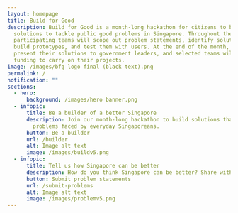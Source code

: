 ```yaml
---
layout: homepage
title: Build for Good
description: Build for Good is a month-long hackathon for citizens to build
  solutions to tackle public good problems in Singapore. Throughout the month,
  participating teams will scope out problem statements, identify solutions,
  build prototypes, and test them with users. At the end of the month, they will
  present their solutions to government leaders, and selected teams will receive
  funding to carry on their projects.
image: /images/bfg logo final (black text).png
permalink: /
notification: ""
sections:
  - hero:
      background: /images/hero banner.png
  - infopic:
      title: Be a builder of a better Singapore
      description: Join our month-long hackathon to build solutions that tackle
        problems faced by everyday Singaporeans.
      button: Be a builder
      url: /builder
      alt: Image alt text
      image: /images/buildv5.png
  - infopic:
      title: Tell us how Singapore can be better
      description: How do you think Singapore can be better? Share with us!
      button: Submit problem statements
      url: /submit-problems
      alt: Image alt text
      image: /images/problemv5.png
---
```

